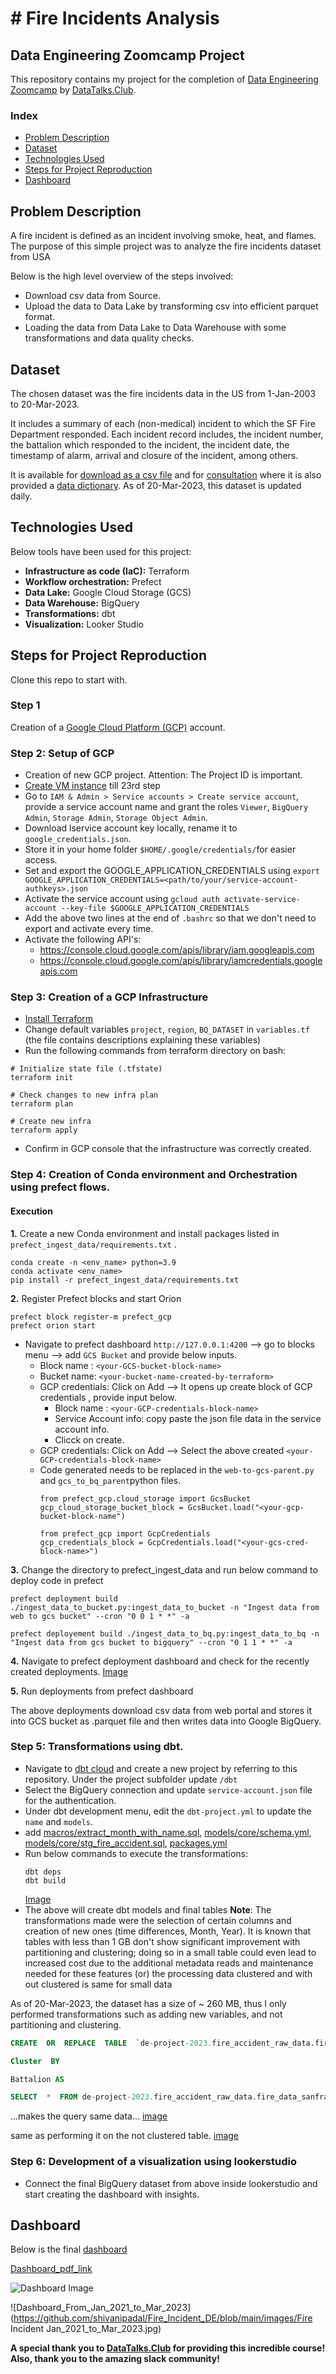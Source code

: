 # # Fire Incidents Analysis

## Data Engineering Zoomcamp Project

This repository contains my project for the completion of [Data Engineering Zoomcamp](https://github.com/DataTalksClub/data-engineering-zoomcamp) by [DataTalks.Club](https://datatalks.club).

### Index
- [Problem Description](#problem-description)
- [Dataset](#dataset)
- [Technologies Used](#technologies-used)
- [Steps for Project Reproduction](#steps-for-project-reproduction)
- [Dashboard](#dashboard)
## Problem Description
A fire incident is defined as an incident involving smoke, heat, and flames.
The purpose of this simple project was to analyze the fire incidents dataset from USA

Below is the high level overview of the steps involved:
 * Download csv data from Source.
 * Upload the data to Data Lake by transforming csv into efficient parquet format.
 * Loading the data from Data Lake to Data Warehouse with some transformations and data quality checks.
 
 ## Dataset
The chosen dataset was the fire incidents data in the US from 1-Jan-2003 to 20-Mar-2023. 

It includes a summary of each (non-medical) incident to which the SF Fire Department responded. Each incident record includes, the incident number, the battalion which responded to the incident, the incident date, the timestamp of alarm, arrival and closure of the incident, among others. 

It is available for [download as a csv file](https://data.sfgov.org/api/views/wr8u-xric/rows.csv?accessType=DOWNLOAD) and for [consultation](https://data.sfgov.org/Public-Safety/Fire-Incidents/wr8u-xric) where it is also provided a [data dictionary](https://data.sfgov.org/api/views/wr8u-xric/files/54c601a2-63f1-4b27-a79d-f484c620f061?download=true&filename=FIR-0001_DataDictionary_fire-incidents.xlsx). As of 20-Mar-2023, this dataset is updated daily.

## Technologies Used

Below tools have been used for this project:
- **Infrastructure as code (IaC):** Terraform
- **Workflow orchestration:** Prefect
- **Data Lake:** Google Cloud Storage (GCS)
- **Data Warehouse:** BigQuery
- **Transformations:** dbt
- **Visualization:** Looker Studio

## Steps for Project Reproduction
Clone this repo to start with.

### Step 1
Creation of a [Google Cloud Platform (GCP)](https://cloud.google.com/) account.

### Step 2: Setup of GCP 
- Creation of new GCP project. Attention: The Project ID is important. 
- [Create VM instance](https://github.com/ABZ-Aaron/DataEngineerZoomCamp/blob/master/week_1_basics_n_setup/README.md#setting-up-a-cloud-vm-and-ssh-access) till 23rd step 
- Go to `IAM & Admin > Service accounts > Create service account`, provide a service account name and grant the roles `Viewer`, `BigQuery Admin`, `Storage Admin`, `Storage Object Admin`. 
- Download lservice account key locally, rename it to `google_credentials.json`. 
- Store it in your home folder `$HOME/.google/credentials/`for easier access. 
- Set and export the GOOGLE_APPLICATION_CREDENTIALS using `export GOOGLE_APPLICATION_CREDENTIALS=<path/to/your/service-account-authkeys>.json`
- Activate the service account using `gcloud auth activate-service-account --key-file $GOOGLE_APPLICATION_CREDENTIALS`
- Add the above two lines at the end of `.bashrc` so that we don't need to export and activate every time.
- Activate the following API's:
   * https://console.cloud.google.com/apis/library/iam.googleapis.com
   * https://console.cloud.google.com/apis/library/iamcredentials.googleapis.com

### Step 3: Creation of a GCP Infrastructure
- [Install Terraform](https://learn.hashicorp.com/tutorials/terraform/install-cli)
- Change default variables `project`, `region`, `BQ_DATASET` in `variables.tf` (the file contains descriptions explaining these variables)
- Run the following commands from terraform directory on bash:
```shell
# Initialize state file (.tfstate)
terraform init

# Check changes to new infra plan
terraform plan

# Create new infra
terraform apply
```
- Confirm in GCP console that the infrastructure was correctly created.

### Step 4: Creation of Conda environment and Orchestration using prefect flows.

#### Execution

**1.** Create a new Conda environment and install packages listed in  `prefect_ingest_data/requirements.txt` . 
```
conda create -n <env_name> python=3.9
conda activate <env_name>
pip install -r prefect_ingest_data/requirements.txt
```
**2.** Register Prefect blocks and start Orion

```
prefect block register-m prefect_gcp
prefect orion start
```
* Navigate to prefect dashboard `http://127.0.0.1:4200` --> go to blocks menu --> add `GCS Bucket` and provide below inputs.
	* Block name : `<your-GCS-bucket-block-name>`
	* Bucket name: `<your-bucket-name-created-by-terraform>`
	* GCP credentials:  Click on Add --> It opens up create block of GCP credentials , provide input below.
		* Block name : `<your-GCP-credentials-block-name>`
		* Service Account info: copy paste the json file data in the service account info.
		* Clicck on create.
	* GCP credentials:  Click on Add --> Select the above created `<your-GCP-credentials-block-name>`
	* Code generated needs to be replaced in the `web-to-gcs-parent.py` and `gcs_to_bq_parent`python files.
		```
		from prefect_gcp.cloud_storage import GcsBucket
		gcp_cloud_storage_bucket_block = GcsBucket.load("<your-gcp-bucket-block-name")

		from prefect_gcp import GcpCredentials
		gcp_credentials_block = GcpCredentials.load("<your-gcs-cred-block-name>")

		```    
**3.**  Change the directory to prefect_ingest_data and run below command to deploy code in prefect 
```
prefect deployment build ./ingest_data_to_bucket.py:ingest_data_to_bucket -n "Ingest data from web to gcs bucket" --cron "0 0 1 * *" -a

prefect deployement build ./ingest_data_to_bq.py:ingest_data_to_bq -n "Ingest data from gcs bucket to bigquery" --cron "0 1 1 * *" -a
```
**4.** Navigate to prefect deployment dashboard and check for the recently created deployments. 
[Image](https://github.com/shivanipadal/Fire_Incident_DE/blob/main/images/deploy_code.png)

**5.** Run deployments from prefect dashboard

The above deployments download csv data from web portal  and stores it into GCS bucket as .parquet file and then writes data into Google BigQuery.

### Step 5: Transformations using dbt.

* Navigate to [dbt cloud](https://www.getdbt.com/) and create a new project by referring to this repository. Under the project subfolder update `/dbt`
* Select the BigQuery connection and update `service-account.json` file for the authentication. 
* Under dbt development menu, edit the `dbt-project.yml` to update the `name` and `models`.
* add [macros/extract_month_with_name.sql](https://github.com/shivanipadal/DE_projects/tree/main/Project2/dbt/macros),   [models/core/schema.yml](https://github.com/shivanipadal/Fire_Incident_DE/blob/main/dbt/models/core/schema.yml), [models/core/stg_fire_accident.sql](https://github.com/shivanipadal/Fire_Incident_DE/blob/main/dbt/models/core/stg_fire_accident.sql), [packages.yml](https://github.com/shivanipadal/Fire_Incident_DE/blob/main/dbt/packages.yml)
* Run below commands to execute the transformations:
	```
	dbt deps
	dbt build
	``` 
	[Image](https://github.com/shivanipadal/Fire_Incident_DE/blob/main/images/dbt.png)
* The above will create dbt models and final tables
   **Note**: The transformations made were the selection of certain columns and creation of new ones (time differences, Month, Year). It is known that tables with less than 1 GB don't show significant improvement with partitioning and clustering; doing so in a small table could even lead to increased cost due to the additional metadata reads and maintenance needed for these features (or) the processing data clustered and with out clustered is same for small data

As of 20-Mar-2023, the dataset has a size of ~ 260 MB, thus I only performed transformations such as adding new variables, and not partitioning and clustering.

```sql
CREATE  OR  REPLACE  TABLE  `de-project-2023.fire_accident_raw_data.fire_data_sanfrancisco_clustered`

Cluster  BY

Battalion AS

SELECT  *  FROM de-project-2023.fire_accident_raw_data.fire_data_sanfrancisco;
```

...makes the query same data...
[image](/images/clustered_table.png)

same as performing it on the not clustered table.
[image](/images/normal_table.png)

 ### Step 6: Development of a visualization using lookerstudio

 * Connect the final BigQuery dataset from above inside lookerstudio and start creating the dashboard with insights. 
 
 ## Dashboard

Below is the final [dashboard](https://lookerstudio.google.com/reporting/16920cba-f313-43f9-a4eb-7fd6cdb0dd19/page/hKJJD)

[Dashboard_pdf_link](https://github.com/shivanipadal/Fire_Incident_DE/blob/main/Dashboard/Fire_Incident_Report.pdf)

![Dashboard Image](https://github.com/shivanipadal/Fire_Incident_DE/blob/main/images/Dashboard.jpg)

![Dashboard_From_Jan_2021_to_Mar_2023](https://github.com/shivanipadal/Fire_Incident_DE/blob/main/images/Fire Incident Jan_2021_to_Mar_2023.jpg)


**A special thank you to [DataTalks.Club](https://datatalks.club) for providing this incredible course! Also, thank you to the amazing slack community!**
